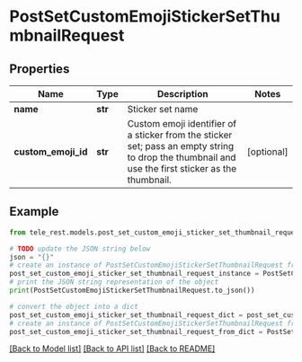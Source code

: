 # PostSetCustomEmojiStickerSetThumbnailRequest


## Properties

Name | Type | Description | Notes
------------ | ------------- | ------------- | -------------
**name** | **str** | Sticker set name | 
**custom_emoji_id** | **str** | Custom emoji identifier of a sticker from the sticker set; pass an empty string to drop the thumbnail and use the first sticker as the thumbnail. | [optional] 

## Example

```python
from tele_rest.models.post_set_custom_emoji_sticker_set_thumbnail_request import PostSetCustomEmojiStickerSetThumbnailRequest

# TODO update the JSON string below
json = "{}"
# create an instance of PostSetCustomEmojiStickerSetThumbnailRequest from a JSON string
post_set_custom_emoji_sticker_set_thumbnail_request_instance = PostSetCustomEmojiStickerSetThumbnailRequest.from_json(json)
# print the JSON string representation of the object
print(PostSetCustomEmojiStickerSetThumbnailRequest.to_json())

# convert the object into a dict
post_set_custom_emoji_sticker_set_thumbnail_request_dict = post_set_custom_emoji_sticker_set_thumbnail_request_instance.to_dict()
# create an instance of PostSetCustomEmojiStickerSetThumbnailRequest from a dict
post_set_custom_emoji_sticker_set_thumbnail_request_from_dict = PostSetCustomEmojiStickerSetThumbnailRequest.from_dict(post_set_custom_emoji_sticker_set_thumbnail_request_dict)
```
[[Back to Model list]](../README.md#documentation-for-models) [[Back to API list]](../README.md#documentation-for-api-endpoints) [[Back to README]](../README.md)



